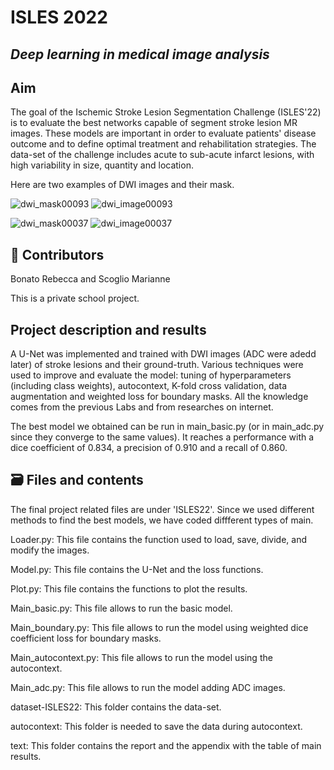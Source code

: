 # ISLES 2022

## *Deep learning in medical image analysis*

## Aim
The goal of the Ischemic Stroke Lesion Segmentation Challenge (ISLES'22) is to evaluate the best networks capable of segment stroke lesion MR images. These models are important in order to evaluate patients' disease outcome and to define optimal treatment and rehabilitation strategies. The data-set of the challenge includes acute to sub-acute infarct lesions, with high variability in size, quantity and location.

Here are two examples of DWI images and their mask.

![dwi_mask00093](https://user-images.githubusercontent.com/92582518/204902293-ec70d5d6-55d2-43a9-a4c8-fa03a4560039.jpg)
![dwi_image00093](https://user-images.githubusercontent.com/92582518/204905838-247b0828-941a-491d-9e82-56887732d263.jpg)

![dwi_mask00037](https://user-images.githubusercontent.com/92582518/204902514-1ea06149-d7f2-4295-8242-963ebfab32ed.jpg)
![dwi_image00037](https://user-images.githubusercontent.com/92582518/204902530-477d8cec-9ff8-4061-9e21-f942b653e796.jpg)

## :handshake: Contributors
Bonato Rebecca and Scoglio Marianne

This is a private school project.

## Project description and results
A U-Net was implemented and trained with DWI images (ADC were adedd later) of stroke lesions and their ground-truth. Various techniques were used to improve and evaluate the model: tuning of hyperparameters (including class weights), autocontext, K-fold cross validation, data augmentation and weighted loss for boundary masks. All the knowledge comes from the previous Labs and from researches on internet.

The best model we obtained can be run in main_basic.py (or in main_adc.py since they converge to the same values). It reaches a performance with a dice coefficient of 0.834, a precision of 0.910 and a recall of 0.860.

## :card_file_box: Files and contents

The final project related files are under 'ISLES22'.
Since we used different methods to find the best models, we have coded diffferent types of main.

Loader.py: This file contains the function used to load, save, divide, and modify the images.

Model.py: This file contains the U-Net and the loss functions.

Plot.py: This file contains the functions to plot the results.

Main_basic.py: This file allows to run the basic model.

Main_boundary.py: This file allows to run the model using weighted dice coefficient loss for boundary masks.

Main_autocontext.py: This file allows to run the model using the autocontext.

Main_adc.py: This file allows to run the model adding ADC images.

dataset-ISLES22: This folder contains the data-set.

autocontext: This folder is needed to save the data during autocontext.

text: This folder contains the report and the appendix with the table of main results.
